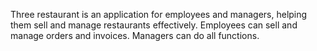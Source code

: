 Three restaurant is an application for employees and managers, helping them sell and manage restaurants effectively. Employees can sell and manage orders and invoices. Managers can do all functions.
